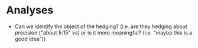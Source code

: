 # Analyses

* Can we identify the object of the hedging? (i.e. are they hedging about precision ("about 5:15" vs) or is it more meaningful? (i.e. "maybe this is a good idea"))